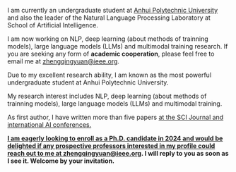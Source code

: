 I am currently an undergraduate student at [Anhui Polytechnic University](https://www.ahpu.edu.cn/) and also the leader of the Natural Language Processing Laboratory at School of Artificial Intelligence.

I am now working on NLP, deep learning (about methods of trainning models), large language models (LLMs) and multimodal training research. If you are seeking any form of **academic cooperation**, please feel free to email me at [zhengqingyuan@ieee.org](mailto:zhengqingyuan@ieee.org).

Due to my excellent research ability, I am known as the most powerful undergraduate student at Anhui Polytechnic University.

My research interest includes NLP, deep learning (about methods of trainning models), large language models (LLMs) and multimodal training. 

As first author, I have written more than five papers <a href='https://scholar.google.com/citations?user=dTu07l8AAAAJ'> at the SCI Journal and international AI conferences. 

**I am eagerly looking to enroll as a Ph.D. candidate in 2024 and would be delighted if any prospective professors interested in my profile could reach out to me at [zhengqingyuan@ieee.org](mailto:zhengqingyuan@ieee.org). I will reply to you as soon as I see it. Welcome by your invitation.**

